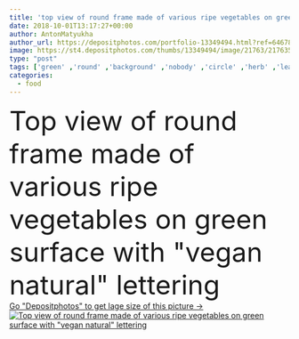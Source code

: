 ```yaml
---
title: 'top view of round frame made of various ripe vegetables on green surface with "vegan natural" lettering'
date: 2018-10-01T13:17:27+00:00
author: AntonMatyukha
author_url: https://depositphotos.com/portfolio-13349494.html?ref=64678756
image: https://st4.depositphotos.com/thumbs/13349494/image/21763/217635634/api_thumb_450.jpg?forcejpeg=true
type: "post"
tags: ['green' ,'round' ,'background' ,'nobody' ,'circle' ,'herb' ,'leaves' ,'uncooked' ,'food' ,'tasty' ,'delicious' ,'frame' ,'dill' ,'vegetarian' ,'pepper' ,'tomatoes' ,'vegetables' ,'garlic' ,'lettuce' ,'eco' ,'bunch' ,'branches' ,'basil' ,'spice' ,'chili' ,'different' ,'symbols' ,'signs' ,'stems' ,'vegan' ,'tabletop' ,'peas' ,'Asparagus' ,'pods' ,'lettering' ,'unprocessed' ,'Avocados' ,'Healthy Eating' ,'top view' ,'cherry tomatoes' ,'raw food diet' ,'organic food' ,'flat lay' ,'clean eating' ,'vegan natural' ]
categories: 
  - food
---
```

<div aling="center">
            <font size="60"> Top view of round frame made of various ripe vegetables on green surface with "vegan natural" lettering</font>   
</div>
<div>
    <a href='https://depositphotos.com/217635634/stock-photo-top-view-frame-made-various.html?ref=64678756' target=_blank > Go "Depositphotos" to get lage size of this picture ->
        <img href='https://depositphotos.com/217635634/stock-photo-top-view-frame-made-various.html?ref=64678756' src='https://st4.depositphotos.com/13349494/21763/i/950/depositphotos_217635634-stock-photo-top-view-frame-made-various.jpg?forcejpeg=true' alt='Top view of round frame made of various ripe vegetables on green surface with "vegan natural" lettering' >
    </a>
</div>
